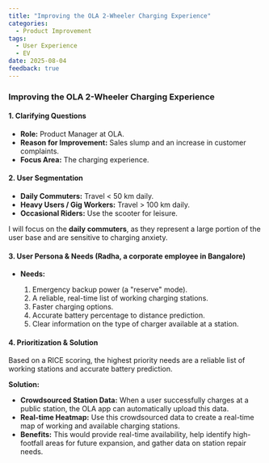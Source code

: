 ```yaml
---
title: "Improving the OLA 2-Wheeler Charging Experience"
categories:
  - Product Improvement
tags:
  - User Experience
  - EV
date: 2025-08-04
feedback: true
---
```


### Improving the OLA 2-Wheeler Charging Experience

#### 1. Clarifying Questions

- **Role:** Product Manager at OLA.
- **Reason for Improvement:** Sales slump and an increase in customer complaints.
- **Focus Area:** The charging experience.

#### 2. User Segmentation

- **Daily Commuters:** Travel < 50 km daily.
- **Heavy Users / Gig Workers:** Travel > 100 km daily.
- **Occasional Riders:** Use the scooter for leisure.

I will focus on the **daily commuters**, as they represent a large portion of the user base and are sensitive to charging anxiety.

#### 3. User Persona & Needs (Radha, a corporate employee in Bangalore)

- **Needs:**

  1. Emergency backup power (a "reserve" mode).
  2. A reliable, real-time list of working charging stations.
  3. Faster charging options.
  4. Accurate battery percentage to distance prediction.
  5. Clear information on the type of charger available at a station.

#### 4. Prioritization & Solution

Based on a RICE scoring, the highest priority needs are a reliable list of working stations and accurate battery prediction.

**Solution:**

- **Crowdsourced Station Data:** When a user successfully charges at a public station, the OLA app can automatically upload this data.
- **Real-time Heatmap:** Use this crowdsourced data to create a real-time map of working and available charging stations.
- **Benefits:** This would provide real-time availability, help identify high-footfall areas for future expansion, and gather data on station repair needs.
